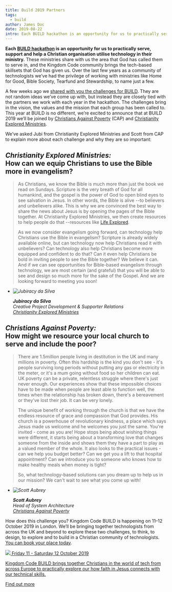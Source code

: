 ```yaml
---
title: Build 2019 Partners
tags:
  - build
author: James Doc
date: 2019-08-22
intro: Each BUILD hackathon is an opportunity for us to practically serve a Christian ministry use tech well. A few weeks ago we shared with you the challenges for BUILD. Today, we're excited to announce that at BUILD 2019 we’ll be joined by…
---
```


**Each [BUILD hackathon](https://kingdomcode.org.uk/build/) is an opportunity for us to practically serve, support and help a Christian organisation utilise technology in their ministry.** These ministries share with us the area that God has called them to serve in, and the Kingdom Code community brings the tech-based skillsets that God has given us. Over the last few years as a community of technologists we’ve had the privilege of working with ministries like Home for Good, Bible Society, Tearfund and Stewardship, to name just a few.

A few weeks ago we [shared with you the challenges for BUILD](https://kingdomcode.org.uk/blog/2019/build-19-challenges/). They are not random ideas we’ve come up with, but instead they are closely tied with the partners we work with each year in the hackathon. The challenges bring in the vision, the values and the mission that each group has been called to. This year at BUILD is no different, we’re excited to announce that at BUILD 2019 we’ll be joined by [Christians Against Poverty](https://capuk.org/) (CAP) and [Christianity Explored Ministries](https://explo.red/Groups/302038/Get_involved/About_us/About_us.aspx).

We’ve asked Jubi from Christianity Explored Ministries and Scott from CAP to explain more about each challenge and why they are so important:

<h2 id="build:cem"><em>Christianity Explored Ministries:</em><br />How can we equip Christians to use the Bible more in evangelism?</h2>

> As Christians, we know the Bible is much more than just the book we read on Sundays. Scripture is the very breath of God for all humankind, and the gospel is the power of God to open blind eyes to see salvation in Jesus. In other words, the Bible is alive --to believers and unbelievers alike. This is why we are convinced the best way to share the news about Jesus is by opening the pages of the Bible together. At Christianity Explored Ministries, we then create resources to help people do that --resources like [Life Explored](http://www.life.explo.red/).
>
> As we now consider evangelism going forward, can technology help Christians use the Bible in evangelism? Scripture is already widely available online, but can technology now help Christians read it with unbelievers? Can technology also help Christians become more equipped and confident to do that? Can it even help Christians be bold in inviting people to see the Bible together? We believe it can. And if we can see opportunities for Bible-based evangelism through technology, we are most certain (and grateful) that you will be able to see and design so much more for the sake of the Gospel. And we are looking forward to meeting you soon!

<cite>
  <ul class="peopleList">
  <li class="peopleList__person">
    <img src="/_assets/img/people/jubiracy-filho-cem-kingdom-code.jpg" alt="Jubiracy da Silva" class="peopleList__person__img">

  <p><strong>Jubiracy da Silva</strong><br />
  Creative Project Development & Supporter Relations<br />
  <a href="https://www.explo.red/Groups/302038/Get_involved/About_us/About_us.aspx">Christianity Explored Ministries</a></p>
  </li>
  </ul>
</cite>

<h2 id="build:cap"><em>Christians Against Poverty:</em><br />How might we resource your local church to serve and include the poor?</h2>

> There are 1.5million people living in destitution in the UK and many millions in poverty. Often this hardship is the kind you don't see - it's people surviving long periods without putting any gas or electricity in the meter, or it's a mum going without food so her children can eat. UK poverty can be a private, relentless struggle where there's just never enough. Our experiences show that these impossible choices have to be made when people are least able to function well, the times when the relationship has broken down, there's a bereavement or they've lost their job. It can be very lonely.
>
> The unique benefit of working through the church is that we have the endless resource of grace and compassion that God provides. His church is a powerhouse of revolutionary kindness, a place which says Jesus made us welcome and he welcomes you just the same. You're invited - come as you are! Hope stops being about wishing things were different, it starts being about a transforming love that changes someone from the inside and shows them they have a part to play as a valued member of the whole. It also looks to the practical issues - can we help you budget better? Can we get you a lift to that hospital appointment? Can we introduce you to someone who knows how to make healthy meals when money is tight?
>
> So, what technology-based solutions can you dream up to help us in our mission? We can't wait to see what you come up with!

<cite>
  <ul class="peopleList">
  <li class="peopleList__person">
    <img src="/_assets/img/people/scott-aubrey-cap-kingdom-code.jpg" alt="Scott Aubrey" class="peopleList__person__img">

  <p><strong>Scott Aubrey</strong><br />
  Head of System Architecture<br />
  <a href="https://capuk.org/">Christians Against Poverty</a></p>
  </li>
  </ul>
</cite>

How does this challenge you? Kingdom Code BUILD is happening on 11–12 October 2019 in London. We’ll be bringing together technologists from across the UK and beyond to explore these two challenges, to think, to design, to explore and to build in a Christian community of technologists. [You can book your place today](/build).

<section class="promo">

  <a class="promo__content" href="/build">

  <img class="promo__content__logo" src="/_assets/misc/build.svg" />

  <date>
    Friday 11 - Saturday 12 October 2019
  </date>

  <p>
    Kingdom Code BUILD brings together Christians in the world of tech from across Europe to practically explore our how faith in Jesus connects with our technical skills.
  </p>

  <p>
    <span class="promo__content__button">
      Find out more
    </span>
  </p>
  </a>
</section>
